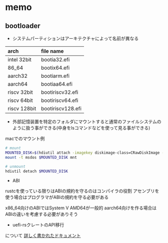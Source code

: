 # memo

## bootloader

- システムパーティションはアーキテクチャによって名前が異なる

| arch         | file name         |
| :----------- | :---------------- |
| intel 32bit  | bootia32.efi      |
| 86_64        | bootix64.efi      |
| aarch32      | bootiarm.efi      |
| aarch64      | bootiaa64.efi     |
| riscv 32bit  | bootiriscv32.efi  |
| riscv 64bit  | bootiriscv64.efi  |
| riscv 128bit | bootiriscv128.efi |

- 外部記憶装置を特定のフォルダにマウントすると通常のファイルシステムのように扱う事ができる(中身をlsコマンドなどを使って見る事ができる)

macでのマウント例

```sh
# mount
MOUNTED_DISK=$(hdiutil attach -imagekey diskimage-class=CRawDiskImage -nomount ./disk.img)
mount -t msdos $MOUNTED_DISK mnt

# unmount
hdiutil detach $MOUNTED_DISK
```

- ABI

rustcを使っている限りはABIの規約を守るのはコンパイラの役割
アセンブリを使う場合はプログラマがABIの規約を守る必要がある

x86_64向けのABIではSystem V AMD64が一般的
aarch64向けを作る場合はABIの違いを考慮する必要がありそう

- uefi-rsクレートのAPI移行

について [詳しく書かれたドキュメント](https://github.com/rust-osdev/uefi-rs/blob/13c1c2be2b17edd73a9565d89431a9266273f8a8/docs/funcs_migration.md?plain=1#L50)
